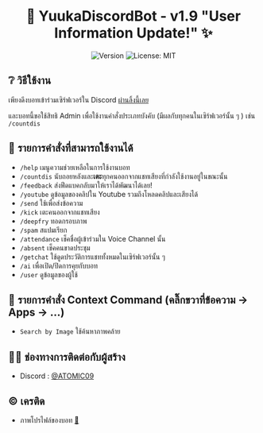 <h1 align="center">🌈 YuukaDiscordBot - v1.9 "User Information Update!" ✨</h1>
<p align="center">
  <img alt="Version" src="https://img.shields.io/badge/version-1.9-blue.svg?cacheSeconds=2592000" />
  <a>
    <img alt="License: MIT" src="https://img.shields.io/badge/License-MIT-yellow.svg" />
  </a>
</p>

## ❔ วิธีใช้งาน
เพียงดึงบอทเข้าร่วมเซิร์ฟเวอร์ใน Discord [ผ่านลิ้งนี้เลย](https://shorturl.at/agMX3)

และบอทนี้ขอใช้สิทธิ Admin เพื่อใช้งานคำสั่งประเภทบังคับ (มีผลกับทุกคนในเซิร์ฟเวอร์นั้น ๆ ) เช่น `/countdis`

## 🚀 รายการคำสั่งที่สามารถใช้งานได้
- `/help` เมนูความช่วยเหลือในการใช้งานบอท
- `/countdis` นับถอยหลังและ**เตะ**ทุกคนออกจากแชทเสียงที่กำลังใช้งานอยู่ในขณะนั้น
- `/feedback` ส่งฟีดแบคกลับมาให้เราได้พัฒนาได้เลย!
- `/youtube` ดูข้อมูลของคลิปใน Youtube รวมถึงโหลดคลิปและเสียงได้
- `/send` ใช้เพื่อส่งข้อความ
- `/kick` เตะคนออกจากแชทเสียง
- `/deepfry` ทอดกรอบภาพ
- `/spam` สแปมเรียก
- `/attendance` เช็คชื่อผู้เข้าร่วมใน Voice Channel นั้น
- `/absent` เช็คคนขาดประชุม
- `/getchat` ใช้ดูดประวัติการแชททั้งหมดในเซิร์ฟเวอร์นั้น ๆ
- `/ai` เพื่อเปิด/ปิดการคุยกับบอท
- `/user` ดูข้อมูลของผู้ใช้

## 📄 รายการคำสั่ง Context Command (คลิ๊กขวาที่ข้อความ -> Apps -> ...)
- `Search by Image` ใช้ค้นหาภาพคล้าย

## 👦🏻 ช่องทางการติดต่อกับผู้สร้าง
* Discord : [@ATOMIC09](https://discords.com/bio/p/atomic09)

## © เครติด
- ภาพโปรไฟล์ของบอท [👀](https://www.pixiv.net/en/artworks/94353390)
